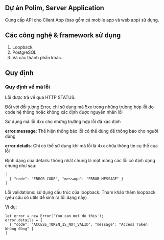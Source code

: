 ## Dự án Polim, Server Application
Cung cấp API cho Client App (bao gồm cả mobile app và web app) sử dụng.

## Các công nghệ & framework sử dụng

1. Loopback
2. PostgreSQL
3. Và các thành phần khác...

## Quy định

### Quy định về mã lỗi

Lỗi được trả về qua HTTP STATUS.

Đối với đối tượng Error, chỉ sử dụng mã 5xx trong những trường hợp lỗi do code hệ thống hoặc không xác định được nguyên nhân lỗi
 
Sử dụng mã lỗi 4xx cho những trường hợp lỗi đã xác định

**error.message**: Thể hiện thông báo lỗi có thể dùng để thông báo cho người dùng

**error.details**: Chỉ có thể sử dụng khi mã lỗi là 4xx chứa thông tin cụ thể của lỗi

Định dạng của details: thống nhất chung là một mảng các lỗi có định dạng chung như sau:

    [
      { "code": "ERROR_CODE", "message": "ERROR_MESSAGE" }
    ]

Lỗi validations: sử dụng cấu trúc của loopback. Tham khảo thêm loopback (yêu cầu có utils để sinh ra lỗi dạng này)

Ví dụ:

    let error = new Error('You can not do this');
    error.details = [
      { "code": "ACCESS_TOKEN_IS_NOT_VALID", "message": "Access Token không đúng" }
    ]